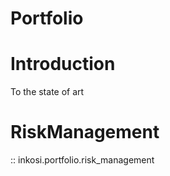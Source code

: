 # Portfolio

# Introduction

To the state of art

# RiskManagement

:: inkosi.portfolio.risk_management